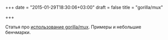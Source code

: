 +++
date = "2015-01-29T18:30:06+03:00"
draft = false
title = "gorilla/mux"

+++

<p>Статья про <a href="http://www.peterbe.com/plog/my-favorite-go-multiplexer">использование gorilla/mux</a>. Примеры и небольшие бенчмарки.</p>

